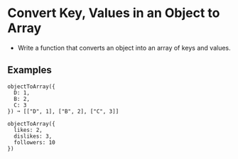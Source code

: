# Convert Key, Values in an Object to Array
- Write a function that converts an object into an array of keys and values.

## Examples
```
objectToArray({
  D: 1,
  B: 2,
  C: 3
}) ➞ [["D", 1], ["B", 2], ["C", 3]]

objectToArray({
  likes: 2,
  dislikes: 3,
  followers: 10
})

```
